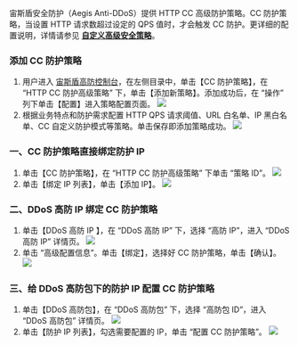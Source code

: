 
宙斯盾安全防护（Aegis Anti-DDoS）提供 HTTP CC 高级防护策略。CC 防护策略，当设置 HTTP 请求数超过设定的 QPS 值时，才会触发 CC 防护。更详细的配置说明，详情请参见 [**自定义高级安全策略**](https://cloud.tencent.com/document/product/685/18800#.E8.87.AA.E5.AE.9A.E4.B9.89.E5.AE.89.E5.85.A8.E7.AD.96.E7.95.A5)。

### 添加 CC 防护策略
1. 用户进入 [宙斯盾高防控制台](https://console.cloud.tencent.com/gamesec)，在左侧目录中，单击【CC 防护策略】，在 “HTTP CC 防护高级策略” 下，单击【添加新策略】。添加成功后，在 “操作” 列下单击【配置】进入策略配置页面。
![](https://main.qcloudimg.com/raw/cc297f0ec19c00703ddd212dc0d9aa3c.png)
2. 根据业务特点和防护需求配置 HTTP QPS 请求阈值、URL 白名单、IP 黑白名单、CC 自定义防护模式等策略。单击保存即添加策略成功。
![](https://main.qcloudimg.com/raw/671c0789edb764e8dde1965bd63c3de9.png)

### 一、CC 防护策略直接绑定防护 IP
1. 单击【CC 防护策略】，在 “HTTP CC 防护高级策略” 下单击 “策略 ID”。
![](https://main.qcloudimg.com/raw/cd9c5ec8338a033856f6b925a150b68d.png)
2. 单击【绑定 IP 列表】，单击【添加 IP】。
![](https://main.qcloudimg.com/raw/a07eb6600382d6aaec86f39eafca20b3.png)

### 二、DDoS 高防 IP 绑定 CC 防护策略
1. 单击【DDoS 高防 IP 】，在 “DDoS 高防 IP” 下，选择 “高防 IP”，进入 “DDoS 高防  IP” 详情页。
![](https://main.qcloudimg.com/raw/c19f4de3549b1902f768b54b380a8e7b.png)
2. 单击 “高级配置信息”。单击【绑定】，选择好 CC 防护策略，单击【确认】。
![](https://main.qcloudimg.com/raw/458f25e3bfd4bab524ec34e613d91c77.png)

### 三、给 DDoS 高防包下的防护 IP 配置 CC 防护策略
1.  单击【DDoS 高防包】，在 “DDoS 高防包” 下，选择 “高防包 ID”，进入 “DDoS 高防包” 详情页。
![](https://main.qcloudimg.com/raw/4b6594b5f18680e5b269d9928a502ce4.png)
2. 单击【防护 IP 列表】，勾选需要配置的 IP，单击 “配置 CC 防护策略”。
![](https://main.qcloudimg.com/raw/558eeb5d8705daea578e4cb88b28020a.png)
